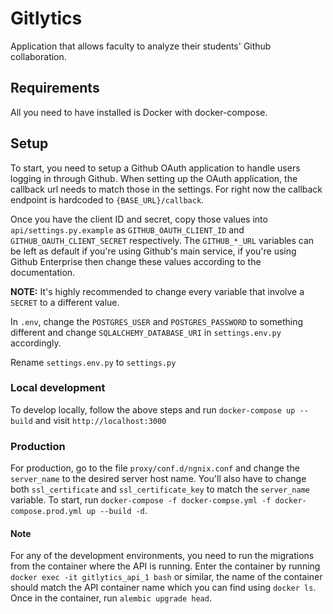 # Gitlytics
Application that allows faculty to analyze their students' Github collaboration.

## Requirements
All you need to have installed is Docker with docker-compose.

## Setup
To start, you need to setup a Github OAuth application to handle users logging in through Github. 
When setting up the OAuth application, the callback url needs to match those in the settings.
For right now the callback endpoint is hardcoded to `{BASE_URL}/callback`.

Once you have the client ID and secret, copy those values into `api/settings.py.example` as `GITHUB_OAUTH_CLIENT_ID` and `GITHUB_OAUTH_CLIENT_SECRET` respectively.
The `GITHUB_*_URL` variables can be left as default if you're using Github's main service, if you're using Github Enterprise then change these values according to the documentation.

**NOTE:** It's highly recommended to change every variable that involve a `SECRET` to a different value.

In `.env`, change the `POSTGRES_USER` and `POSTGRES_PASSWORD` to something different and change `SQLALCHEMY_DATABASE_URI` in `settings.env.py` accordingly.

Rename `settings.env.py` to `settings.py`

### Local development
To develop locally, follow the above steps and run `docker-compose up --build` and visit `http://localhost:3000`

### Production
For production, go to the file `proxy/conf.d/ngnix.conf` and change the `server_name` to the desired server host name. 
You'll also have to change both `ssl_certificate` and `ssl_certificate_key` to match the `server_name` variable.
To start, run `docker-compose -f docker-compse.yml -f docker-compose.prod.yml up --build -d`.

#### Note
For any of the development environments, you need to run the migrations from the container where the API is running.
Enter the container by running `docker exec -it gitlytics_api_1 bash` or similar, the name of the container should match the API container name which you can find using `docker ls`.
Once in the container, run `alembic upgrade head`.
